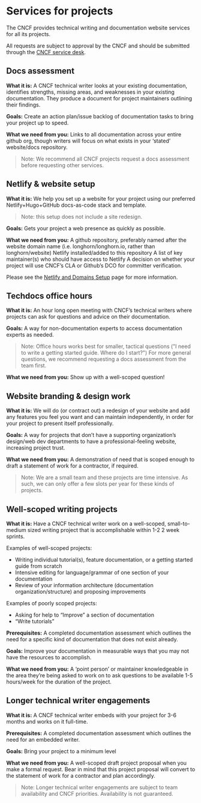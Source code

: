 # Services for projects

The CNCF provides technical writing and documentation website services for all
its projects.

All requests are subject to approval by the CNCF and should be submitted through
the [CNCF service desk][].

## Docs assessment

**What it is:** A CNCF technical writer looks at your existing documentation,
identifies strengths, missing areas, and weaknesses in your existing
documentation. They produce a document for project maintainers outlining their
findings.

**Goals:** Create an action plan/issue backlog of documentation tasks to bring
your project up to speed.

**What we need from you:** Links to all documentation across your entire github
org, though writers will focus on what exists in your ‘stated’ website/docs
repository.

> Note: We recommend all CNCF projects request a docs assessment before
> requesting other services.

## Netlify & website setup

**What it is:** We help you set up a website for your project using our
preferred Netlify+Hugo+GitHub docs-as-code stack and template.

> Note: this setup does not include a site redesign.

**Goals:** Gets your project a web presence as quickly as possible.

**What we need from you:** A github repository, preferably named after the
website domain name (i.e. longhorn/longhorn.io, rather than longhorn/website)
Netlify installed/added to this repository A list of key maintainer(s) who
should have access to Netlify A decision on whether your project will use CNCF’s
CLA or Github’s DCO for committer verification.

Please see the [Netlify and Domains Setup](netlify-domains-setup.md) page for
more information.

## Techdocs office hours

**What it is:** An hour long open meeting with CNCF’s technical writers where
projects can ask for questions and advice on their documentation.

**Goals:** A way for non-documentation experts to access documentation experts
as needed.

> Note: Office hours works best for smaller, tactical questions ("I need to
> write a getting started guide. Where do I start?") For more general questions,
> we recommend requesting a docs assessment from the team first.

**What we need from you:** Show up with a well-scoped question!

## Website branding & design work

**What it is:** We will do (or contract out) a redesign of your website and add
any features you feel you want and can maintain independently, in order for your
project to present itself professionally.

**Goals:** A way for projects that don’t have a supporting organization’s
design/web dev departments to have a professional-feeling website, increasing
project trust.

**What we need from you:** A demonstration of need that is scoped enough to
draft a statement of work for a contractor, if required.

> Note: We are a small team and these projects are time intensive. As such, we
> can only offer a few slots per year for these kinds of projects.

## Well-scoped writing projects

**What it is:** Have a CNCF technical writer work on a well-scoped,
small-to-medium sized writing project that is accomplishable within 1-2 2 week
sprints.

Examples of well-scoped projects:

- Writing individual tutorial(s), feature documentation, or a getting started
  guide from scratch
- Intensive editing for language/grammar of one section of your documentation
- Review of your information architecture (documentation organization/structure)
  and proposing improvements

Examples of poorly scoped projects:

- Asking for help to “Improve” a section of documentation
- “Write tutorials”

**Prerequisites:** A completed documentation assessment which outlines the need
for a specific kind of documentation that does not exist already.

**Goals:** Improve your documentation in measurable ways that you may not have
the resources to accomplish.

**What we need from you:** A ‘point person’ or maintainer knowledgeable in the
area they’re being asked to work on to ask questions to be available 1-5
hours/week for the duration of the project.

## Longer technical writer engagements

**What it is:** A CNCF technical writer embeds with your project for 3-6 months
and works on it full-time.

**Prerequisites:** A completed documentation assessment which outlines the need
for an embedded writer.

**Goals:** Bring your project to a minimum level

**What we need from you:** A well-scoped draft project proposal when you make a
formal request. Bear in mind that this project proposal will convert to the
statement of work for a contractor and plan accordingly.

> Note: Longer technical writer engagements are subject to team availability and
> CNCF priorities. Availability is not guaranteed.

[CNCF service desk]: https://servicedesk.cncf.io/
